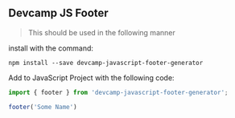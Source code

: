 ## Devcamp JS Footer

> This should be used in the following manner

install with the command:

```
npm install --save devcamp-javascript-footer-generator
```

Add to JavaScript Project with the following code:

```javascript
import { footer } from 'devcamp-javascript-footer-generator';

footer('Some Name')
```
